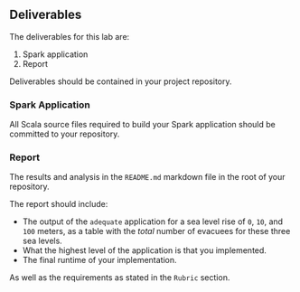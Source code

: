 ## Deliverables

The deliverables for this lab are:

1.  Spark application
2.  Report

Deliverables should be contained in your project repository.

### Spark Application

All Scala source files required to build your Spark application should be
committed to your repository.

### Report

The results and analysis in the `README.md` markdown file in the root of your
repository.

The report should include:
* The output of the `adequate` application for a sea level rise of `0`, `10`, and `100` meters, as a table with the *total* number of evacuees for these three sea levels.
* What the highest level of the application is that you implemented.
* The final runtime of your implementation.

As well as the requirements as stated in the `Rubric` section.
